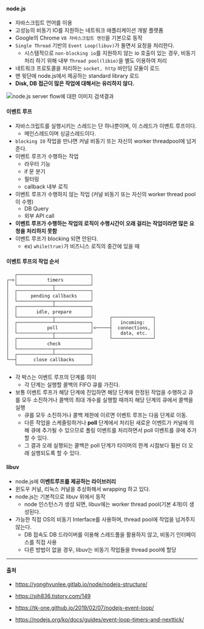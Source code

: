 



#### node.js

- 자바스크립트 언어를 이용
- 고성능의 비동기 IO를 지원하는 네트워크 애플리케이션 개발 플랫폼
- Google의 Chrome `V8 자바스크립트 엔진`을 기본으로 동작
- `Single Thread` 기반의 `Event Loop(libuv)`가 돌면서 요청을 처리한다.
  - 시스템적으로 `non-blocking io`를 지원하지 않는 io 호출이 있는 경우, 비동기 처리 하기 위해 내부 `Thread pool(libio)`을 별도 이용하여 처리
- 네트워크 프로토콜을 처리하는 `socket, http` 바인딩 모듈이 로드
- 맨 윗단에 node.js에서 제공하는 standard library 로드
- **Disk, DB 접근이 많은 작업에 대해서는 유리하지 않다.**



![node.js server flow에 대한 이미지 검색결과](https://i.stack.imgur.com/QFatX.png)



#### 이벤트 루프

- 자바스크립트를 실행시키는 스레드는 단 하나뿐이며, 이 스레드가 이벤트 루프이다.
  - 메인스레드이며 싱글스레드이다.
- `blocking IO` 작업을 만나면 커널 비동기 또는 자신의 worker threadpool에 넘겨 준다.
- 이벤트 루프가 수행하는 작업
  - 라우터 기능
  - if 문 분기
  - 필터링
  - callback 내부 로직
- 이벤트 루프가 수행하지 않는 작업 (커널 비동기 또는 자신의 worker thread pool이 수행)
  - DB Query
  - 외부 API call
- **이벤트 루프가 수행하는 작업의 로직이 수행시간이 오래 걸리는 작업이라면 많은 요청을 처리하지 못함**
- 이벤트 루프가 blocking 되면 안된다.
  - ex) `while(true)`가 비즈니스 로직의 중간에 있을 때



#### 이벤트 루프의 작업 순서

```
   ┌───────────────────────────┐
┌─>│           timers          │
│  └─────────────┬─────────────┘
│  ┌─────────────┴─────────────┐
│  │     pending callbacks     │
│  └─────────────┬─────────────┘
│  ┌─────────────┴─────────────┐
│  │       idle, prepare       │
│  └─────────────┬─────────────┘      ┌───────────────┐
│  ┌─────────────┴─────────────┐      │   incoming:   │
│  │           poll            │<─────┤  connections, │
│  └─────────────┬─────────────┘      │   data, etc.  │
│  ┌─────────────┴─────────────┐      └───────────────┘
│  │           check           │
│  └─────────────┬─────────────┘
│  ┌─────────────┴─────────────┐
└──┤      close callbacks      │
   └───────────────────────────┘
```

- 각 박스는 이벤트 루프의 단계를 의미
  - 각 단계는 실행할 콜백의 FIFO 큐를 가진다.
- 보통 이벤트 루프가 해당 단계에 진입하면 해당 단계에 한정된 작업을 수행하고 큐를 모두 소진하거나 콜백의 최대 개수를 실행할 때까지 해당 단계의 큐에서 콜백을 실행 
  - 큐를 모두 소진하거나 콜백 제한에 이르면 이벤트 루프는 다음 단계로 이동.
  - 다른 작업을 스케줄링하거나 **poll** 단계에서 처리된 새로운 이벤트가 커널에 의해 큐에 추가될 수 있으므로 폴링 이벤트를 처리하면서 poll 이벤트를 큐에 추가할 수 있다. 
  - 그 결과 오래 실행되는 콜백은 poll 단계가 타이머의 한계 시점보다 훨씬 더 오래 실행되도록 할 수 있다.



#### libuv

- node.js에 **이벤트루프를 제공하는 라이브러리**
- 윈도우 커널, 리눅스 커널을 추상화해서 wrapping 하고 있다.
- node.js는 기본적으로 libuv 위에서 동작
  - node 인스턴스가 생성 되면, libuv에는 worker thread pool(기본 4개)이 생성된다.
- 가능한 직접 OS의 비동기 Interface를 사용하며, thread pool에 작업을 넘겨주지 않는다.
  - DB 접속도 DB 드라이버를 이용해 스레드풀을 활용하지 않고, 비동기 인터페이스를 직접 사용
  - 다른 방법이 없을 경우, libuv는 비동기 작업들을 thread pool에 할당

---

#### 출처

- https://yonghyunlee.gitlab.io/node/nodejs-structure/
- https://sjh836.tistory.com/149
- https://tk-one.github.io/2019/02/07/nodejs-event-loop/

- https://nodejs.org/ko/docs/guides/event-loop-timers-and-nexttick/